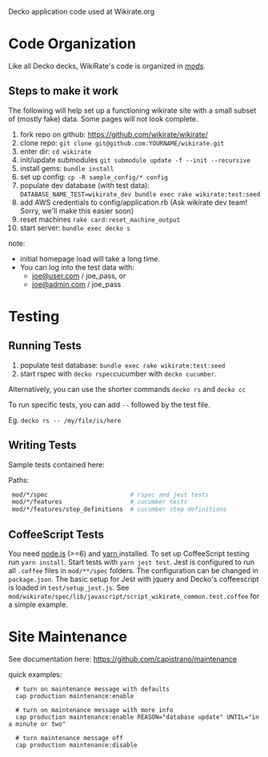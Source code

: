 Decko application code used at Wikirate.org

Code Organization
=========
Like all Decko decks, WikiRate's code is organized in
[_mods_](https://www.rubydoc.info/gems/card/Card/Mod).


Steps to make it work
----

The following will help set up a functioning wikirate site with a small subset of (mostly fake) data.  Some pages will not look complete.

1. fork repo on github: https://github.com/wikirate/wikirate/
1. clone repo: `git clone git@github.com:YOURNAME/wikirate.git`
1. enter dir: `cd wikirate`
1. init/update submodules `git submodule update -f --init --recursive`
1. install gems: `bundle install`
1. set up config: `cp -R sample_config/* config`
1. populate dev database (with test data): `DATABASE_NAME_TEST=wikirate_dev bundle exec rake wikirate:test:seed`
1. add AWS credentials to config/application.rb (Ask wikirate dev team!  Sorry, we'll make this easier soon)
1. reset machines `rake card:reset_machine_output`
1. start server: `bundle exec decko s`

note: 
- initial homepage load will take a long time.
- You can log into the test data with:
  - joe@user.com  / joe_pass, or
  - joe@admin.com / joe_pass
  


Testing
=========

Running Tests
----
1. populate test database: `bundle exec rake wikirate:test:seed`
2. start rspec with `decko rspec`cucumber with `decko cucumber`.

Alternatively, you can use the shorter commands `decko rs` and `decko cc`

To run specific tests, you can add `--` followed by the test file.

Eg. `decko rs -- /my/file/is/here`

Writing Tests
----
Sample tests contained here:

Paths:
```sh
 mod/*/spec                       # rspec and jest tests
 mod/*/features                   # cucumber tests
 mod/*/features/step_definitions  # cucumber step definitions
```

CoffeeScript Tests
----
You need [node.js](https://nodejs.org/en/) (>=6) and [ yarn ](https://yarnpkg.com/en/docs/install) installed. 
To set up CoffeeScript testing run `yarn install`. 
Start tests with `yarn jest test`.
Jest is configured to run all `.coffee` files in `mod/**/spec` folders.
The configuration can be changed in `package.json`. 
The basic setup for Jest with jquery and Decko's coffeescript is loaded in 
`test/setup_jest.js`. 
See `mod/wikirate/spec/lib/javascript/script_wikirate_common.test.coffee` for 
a simple example. 

Site Maintenance
================

See documentation here: https://github.com/capistrano/maintenance

quick examples:
```
  # turn on maintenance message with defaults
  cap production maintenance:enable

  # turn on maintenance message with more info
  cap production maintenance:enable REASON="database update" UNTIL="in a minute or two"

  # turn maintenance message off
  cap production maintenance:disable

```
